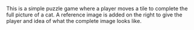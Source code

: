 This is a simple puzzle game where a player moves a tile to complete the full picture of a cat. A reference image is added on the right to give the player and idea of what the complete image looks like.